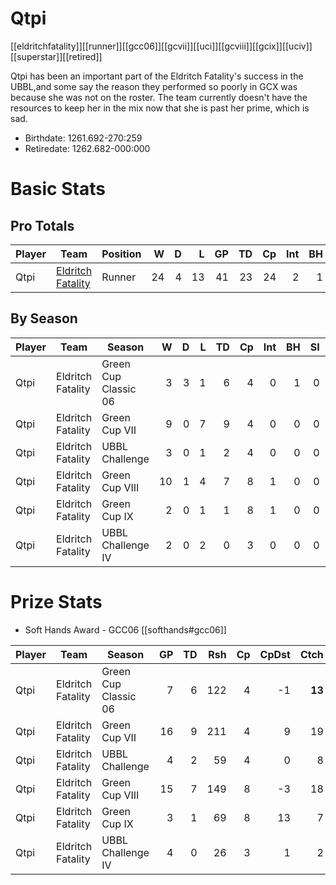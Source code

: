 # Qtpi

[[eldritchfatality]][[runner]][[gcc06]][[gcvii]][[uci]][[gcviii]][[gcix]][[uciv]][[superstar]][[retired]]

Qtpi has been an important part of the Eldritch Fatality's success in the UBBL,and some say the reason they performed so poorly in GCX was because she was not on the roster. The team currently doesn't have the resources to keep her in the mix now that she is past her prime, which is sad.

* Birthdate: 1261.692-270:259
* Retiredate: 1262.682-000:000

# Basic Stats

## Pro Totals

| Player           | Team        | Position      | W | D | L | GP | TD | Cp | Int | BH | SI | Ki | MVP | SPP |
|------------------|-------------|---------------|--:|--:|--:|---:|---:|---:|----:|---:|---:|---:|----:|----:|
| Qtpi  | [Eldritch Fatality](../teams/eldritchfatality) | Runner   |   24 |    4 |   13 |   41 |   23 |   24 |    2 |    1 |    0 |    0 |    2 |  109 |

## By Season

| Player | Team         | Season          | W | D | L | TD | Cp | Int | BH | SI | Ki | MVP | SPP |
|--------|--------------|-----------------|--:|--:|--:|---:|---:|----:|---:|---:|---:|----:|----:|
| Qtpi  | Eldritch Fatality | Green Cup Classic 06 |    3 |    3 |    1 |    6 |    4 |    0 |    1 |    0 |    0 |    0 |   24 |
| Qtpi  | Eldritch Fatality | Green Cup VII        |    9 |    0 |    7 |    9 |    4 |    0 |    0 |    0 |    0 |    1 |   36 |
| Qtpi  | Eldritch Fatality | UBBL Challenge       |    3 |    0 |    1 |    2 |    4 |    0 |    0 |    0 |    0 |    0 |   10 |
| Qtpi  | Eldritch Fatality | Green Cup VIII       |   10 |    1 |    4 |    7 |    8 |    1 |    0 |    0 |    0 |    1 |   36 |
| Qtpi  | Eldritch Fatality | Green Cup IX         |    2 |    0 |    1 |    1 |    8 |    1 |    0 |    0 |    0 |    0 |   13 |
| Qtpi  | Eldritch Fatality | UBBL Challenge IV    |    2 |    0 |    2 |    0 |    3 |    0 |    0 |    0 |    0 |    1 |    8 |

# Prize Stats

* Soft Hands Award - GCC06 [[softhands#gcc06]]

| Player | Team         | Season          | GP | TD | Rsh | Cp | CpDst | Ctch | Int | Cas | Blk | Sck | MVP | SPP |
|--------|--------------|-----------------|---:|---:|----:|---:|------:|-----:|----:|----:|----:|----:|----:|----:|
| Qtpi  | Eldritch Fatality | Green Cup Classic 06 |  7 |    6 |  122 |    4 |    -1 |   **13** |    0 |    1 |    7 |    1 |    0 |   24 |
| Qtpi  | Eldritch Fatality | Green Cup VII        | 16 |    9 |  211 |    4 |     9 |   19 |    0 |    0 |    4 |    0 |    1 |   36 |
| Qtpi  | Eldritch Fatality | UBBL Challenge       |  4 |    2 |   59 |    4 |     0 |    8 |    0 |    0 |    5 |    0 |    0 |   10 |
| Qtpi  | Eldritch Fatality | Green Cup VIII       | 15 |    7 |  149 |    8 |    -3 |   18 |    1 |    0 |   10 |    1 |    1 |   36 |
| Qtpi  | Eldritch Fatality | Green Cup IX         |  3 |    1 |   69 |    8 |    13 |    7 |    1 |    0 |    1 |    0 |    0 |   13 |
| Qtpi  | Eldritch Fatality | UBBL Challenge IV    |  4 |    0 |   26 |    3 |     1 |    2 |    0 |    0 |    3 |    0 |    1 |    8 |

